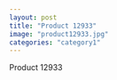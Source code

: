 ```yaml
---
layout: post
title: "Product 12933"
image: "product12933.jpg"
categories: "category1"
---
```

Product 12933
